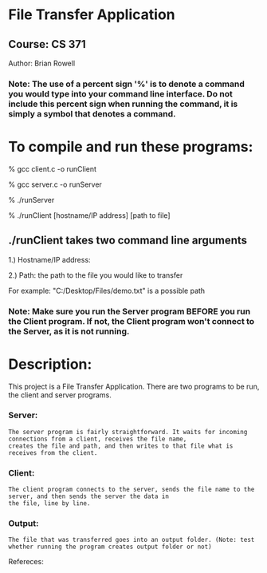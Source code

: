 # File Transfer Application

## Course: CS 371
Author: Brian Rowell

### Note: The use of a percent sign '%' is to denote a command you would type into your command line interface. Do not include this percent sign when running the command, it is simply a symbol that denotes a command.

# To compile and run these programs:
  % gcc client.c -o runClient
  
  % gcc server.c -o runServer
  
  % ./runServer
  
  % ./runClient [hostname/IP address] [path to file]

  ## ./runClient takes two command line arguments
  1.) Hostname/IP address: 
  
  2.) Path: the path to the file you would like to transfer
  
  For example: "C:/Desktop/Files/demo.txt" is a possible path
  
### Note: Make sure you run the Server program BEFORE you run the Client program. If not, the Client program won't connect to the Server, as it is not running.

# Description:
  This project is a File Transfer Application. There are two programs to be run, the client and server programs.
  
###  Server:
    The server program is fairly straightforward. It waits for incoming connections from a client, receives the file name,
    creates the file and path, and then writes to that file what is receives from the client. 
  
###  Client:
    The client program connects to the server, sends the file name to the server, and then sends the server the data in 
    the file, line by line.
    
###  Output:
    The file that was transferred goes into an output folder. (Note: test whether running the program creates output folder or not)
    
Refereces:

